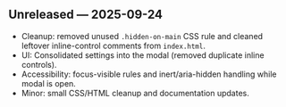 ## Unreleased — 2025-09-24

- Cleanup: removed unused `.hidden-on-main` CSS rule and cleaned leftover inline-control comments from `index.html`.
- UI: Consolidated settings into the modal (removed duplicate inline controls).
- Accessibility: focus-visible rules and inert/aria-hidden handling while modal is open.
- Minor: small CSS/HTML cleanup and documentation updates.

